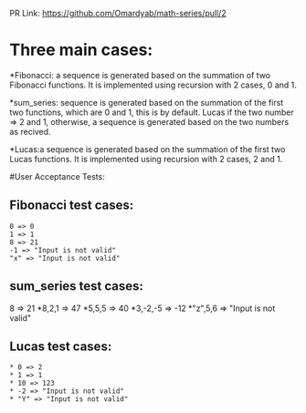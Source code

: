 
PR Link: https://github.com/Omardyab/math-series/pull/2

# Three main cases: 
*Fibonacci: a sequence is generated based on the summation of two Fibonacci functions. 
It is implemented using recursion with 2 cases, 0 and 1.

*sum_series: sequence is generated based on the summation of the first two functions, which are  0 and 1, this is by default.
  Lucas  if the two number => 2 and 1,
otherwise, a sequence is generated based on the two numbers as recived.

*Lucas:a sequence is generated based on the summation of the first two Lucas functions. 
It is implemented using recursion with 2 cases, 2 and 1.

#User Acceptance Tests: 

## Fibonacci test cases:
    0 => 0
    1 => 1
    8 => 21
    -1 => "Input is not valid"
    "x" => "Input is not valid"

## sum_series test cases:
   8 => 21
   *8,2,1 => 47
   *5,5,5 => 40
   *3,-2,-5 => -12
   *"z",5,6 => "Input is not valid"

## Lucas test cases:
    * 0 => 2
    * 1 => 1
    * 10 => 123
    * -2 => "Input is not valid"
    * "Y" => "Input is not valid"

